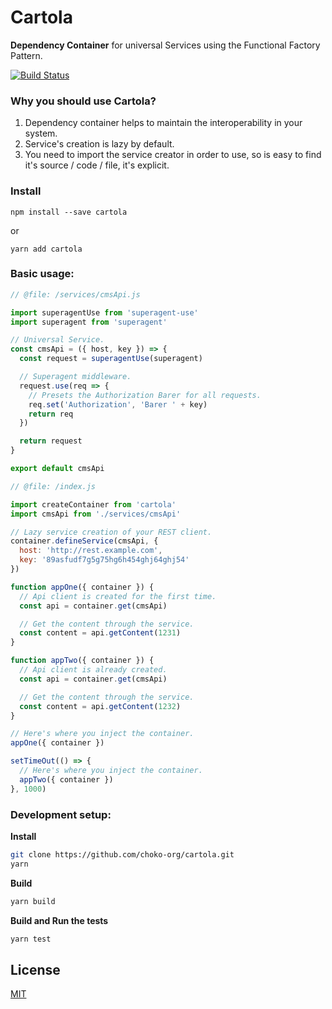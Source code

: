 # Cartola
**Dependency Container** for universal Services using the Functional Factory Pattern.

[![Build Status](https://travis-ci.org/choko-org/cartola.svg?branch=master)](https://travis-ci.org/choko-org/cartola)

### Why you should use Cartola?
1. Dependency container helps to maintain the interoperability in your system.
2. Service's creation is lazy by default.
3. You need to import the service creator in order to use, so is easy to find it's source / code / file, it's explicit.

### Install

`npm install --save cartola`

or

`yarn add cartola`

### Basic usage:

```js
// @file: /services/cmsApi.js

import superagentUse from 'superagent-use'
import superagent from 'superagent'

// Universal Service.
const cmsApi = ({ host, key }) => {
  const request = superagentUse(superagent)

  // Superagent middleware.
  request.use(req => {
    // Presets the Authorization Barer for all requests.
    req.set('Authorization', 'Barer ' + key)
    return req
  })

  return request
}

export default cmsApi
```

```js
// @file: /index.js

import createContainer from 'cartola'
import cmsApi from './services/cmsApi'

// Lazy service creation of your REST client.
container.defineService(cmsApi, {
  host: 'http://rest.example.com',
  key: '89asfudf7g5g75hg6h454ghj64ghj54'
})

function appOne({ container }) {
  // Api client is created for the first time.
  const api = container.get(cmsApi)

  // Get the content through the service.
  const content = api.getContent(1231)
}

function appTwo({ container }) {
  // Api client is already created.
  const api = container.get(cmsApi)

  // Get the content through the service.
  const content = api.getContent(1232)
}

// Here's where you inject the container.
appOne({ container })

setTimeOut(() => {
  // Here's where you inject the container.
  appTwo({ container })
}, 1000)
```

### Development setup:

**Install**

```sh
git clone https://github.com/choko-org/cartola.git
yarn
```

**Build**

```sh
yarn build
```

**Build and Run the tests**

```sh
yarn test
```

## License

[MIT](LICENSE)
